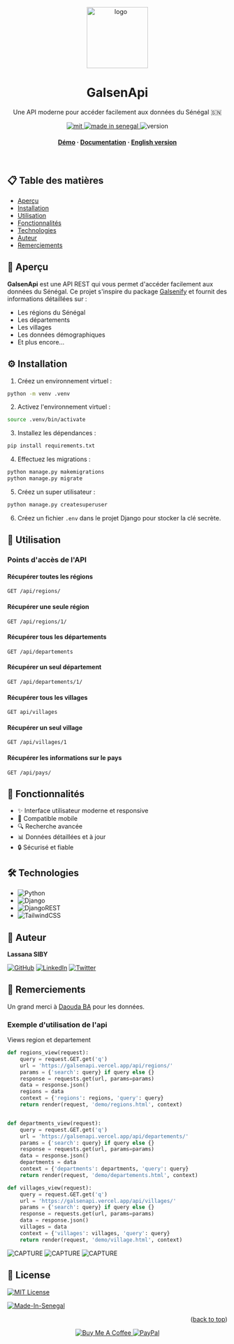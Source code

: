 <a name="readme-top"></a>
<div align="center">
  <img src="capture/logo.png" alt="logo" width="140" height="auto" />
  <h1>GalsenApi</h1>
  <p>
    Une API moderne pour accéder facilement aux données du Sénégal 🇸🇳
  </p>

  <p>
    <a href="./Licence.md">
      <img src="https://img.shields.io/badge/License-MIT-green.svg" alt="mit" />
    </a>
    <a href="https://github.com/GalsenDev221/made.in.senegal">
      <img src="https://github.com/GalsenDev221/made.in.senegal/blob/master/assets/badge.svg" alt="made in senegal" />
    </a>
    <img src="https://img.shields.io/badge/version-2.0.0-blue" alt="version" />
  </p>

  <h4>
    <a href="https://galsenapi.vercel.app/">Démo</a>
    <span> · </span>
    <a href="https://galsenapi.vercel.app/docs/">Documentation</a>
    <span> · </span>
    <a href="EN.md">English version</a>
  </h4>
</div>

<br />

## 📋 Table des matières

- [Aperçu](#-aperçu)
- [Installation](#-installation)
- [Utilisation](#-utilisation)
- [Fonctionnalités](#-fonctionnalités)
- [Technologies](#-technologies)
- [Auteur](#-auteur)
- [Remerciements](#-remerciements)

## 🚀 Aperçu

**GalsenApi** est une API REST qui vous permet d'accéder facilement aux données du Sénégal. Ce projet s'inspire du package [Galsenify](https://www.npmjs.com/package/galsenify) et fournit des informations détaillées sur :

- Les régions du Sénégal
- Les départements
- Les villages
- Les données démographiques
- Et plus encore...

## ⚙️ Installation

1. Créez un environnement virtuel :
```bash
python -m venv .venv
```

2. Activez l'environnement virtuel :
```bash
source .venv/bin/activate
```

3. Installez les dépendances :
```bash
pip install requirements.txt
```

4. Effectuez les migrations :
```bash
python manage.py makemigrations
python manage.py migrate
```

5. Créez un super utilisateur :
```bash
python manage.py createsuperuser
```

6. Créez un fichier `.env` dans le projet Django pour stocker la clé secrète.

## 🎯 Utilisation

### Points d'accès de l'API

#### Récupérer toutes les régions
```http
GET /api/regions/
```

#### Récupérer une seule région
```http
GET /api/regions/1/
```

#### Récupérer tous les départements
```http
GET /api/departements
```

#### Récupérer un seul département
```http
GET /api/departements/1/
```

#### Récupérer tous les villages
```http
GET api/villages
```

#### Récupérer un seul village
```http
GET /api/villages/1
```

#### Récupérer les informations sur le pays
```http
GET /api/pays/
```

## 💫 Fonctionnalités

- ✨ Interface utilisateur moderne et responsive
- 📱 Compatible mobile
- 🔍 Recherche avancée
- 📊 Données détaillées et à jour
- 🔒 Sécurisé et fiable

## 🛠 Technologies

- ![Python](https://img.shields.io/badge/python-3670A0?style=for-the-badge&logo=python&logoColor=ffdd54)
- ![Django](https://img.shields.io/badge/django-%23092E20.svg?style=for-the-badge&logo=django&logoColor=white)
- ![DjangoREST](https://img.shields.io/badge/DJANGO-REST-ff1709?style=for-the-badge&logo=django&logoColor=white&color=ff1709&labelColor=gray)
- ![TailwindCSS](https://img.shields.io/badge/tailwindcss-%2338B2AC.svg?style=for-the-badge&logo=tailwind-css&logoColor=white)

## 👤 Auteur

**Lassana SIBY**

[![GitHub](https://img.shields.io/badge/github-%23121011.svg?style=for-the-badge&logo=github&logoColor=white)](https://github.com/sibylassana95)
[![LinkedIn](https://img.shields.io/badge/linkedin-%230077B5.svg?style=for-the-badge&logo=linkedin&logoColor=white)](https://www.linkedin.com/in/sibylassana)
[![Twitter](https://img.shields.io/badge/Twitter-%231DA1F2.svg?style=for-the-badge&logo=Twitter&logoColor=white)](https://twitter.com/sibyog13)

## 💝 Remerciements

Un grand merci à [Daouda BA](https://github.com/daoodaba975) pour les données.

### Exemple d'utilisation de l'api 
Views region et departement
```python
def regions_view(request):
    query = request.GET.get('q')
    url = 'https://galsenapi.vercel.app/api/regions/'
    params = {'search': query} if query else {}
    response = requests.get(url, params=params)
    data = response.json()
    regions = data
    context = {'regions': regions, 'query': query}
    return render(request, 'demo/regions.html', context)


def departments_view(request):
    query = request.GET.get('q')
    url = 'https://galsenapi.vercel.app/api/departements/'
    params = {'search': query} if query else {}
    response = requests.get(url, params=params)
    data = response.json()
    departments = data
    context = {'departments': departments, 'query': query}
    return render(request, 'demo/departements.html', context)

def villages_view(request):
    query = request.GET.get('q')
    url = 'https://galsenapi.vercel.app/api/villages/'
    params = {'search': query} if query else {}
    response = requests.get(url, params=params)
    data = response.json()
    villages = data
    context = {'villages': villages, 'query': query}
    return render(request, 'demo/village.html', context)    
```
![CAPTURE](capture/departement.png)
![CAPTURE](capture/region.png)
![CAPTURE](capture/villages.png)

## 📝 License

[![MIT License](https://img.shields.io/badge/License-MIT-green.svg)](./Licence.md)

[![Made-In-Senegal](https://github.com/GalsenDev221/made.in.senegal/blob/master/assets/badge.svg)](https://github.com/GalsenDev221/made.in.senegal)

<p align="right">(<a href="#readme-top">back to top</a>)</p>


<div align="center">
  <a href="https://www.buymeacoffee.com/sibyamara9M">
    <img src="https://img.shields.io/badge/Buy%20Me%20a%20Coffee-ffdd00?style=for-the-badge&logo=buy-me-a-coffee&logoColor=black" alt="Buy Me A Coffee" />
  </a>
  <a href="https://paypal.me/sibylassana">
    <img src="https://img.shields.io/badge/PayPal-00457C?style=for-the-badge&logo=paypal&logoColor=white" alt="PayPal" />
  </a>
</div>